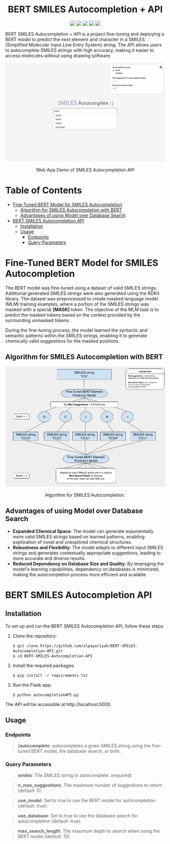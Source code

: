 <h1 align="center">
  <b>BERT SMILES Autocompletion + API</b><br> 

</h1>

<p align="center">
      <a href="https://www.python.org/">
        <img src="https://img.shields.io/badge/Python-3.8-ff69b4.svg" /></a>
       <a href= "https://pytorch.org/">
        <img src="https://img.shields.io/badge/PyTorch-1.12-2BAF2B.svg" /></a>
        <a href="https://flask.palletsprojects.com/en/2.0.x/">
        <img src="https://img.shields.io/badge/Flask-2.2-000000.svg" /></a>
        <a href="https://huggingface.co/docs/transformers/index">
        <img src="https://img.shields.io/badge/Transformers-4.19.4-FF6F00.svg" /></a>
        <a href="https://www.rdkit.org/">
        <img src="https://img.shields.io/badge/RDKit-2022.9.3-00CC00.svg" /></a>


</p>

BERT SMILES Autocompletion + API is a project fine-tuning and deploying a BERT model to predict the next element and character in a SMILES (Simplified Molecular Input Line Entry System) string. The API allows users to autocomplete SMILES strings with high accuracy, making it easier to access molecules without using drawing software.

![demo.png](github_images%2Fdemo.png)
<p style="text-align: center;">Web App Demo of SMILES Autocompletion API</p>

# Table of Contents
  - [Fine-Tuned BERT Model for SMILES Autocompletion](#fine-tuned-bert-model-for-smiles-autocompletion)
    - [Algorithm for SMILES Autocompletion with BERT](#algorithm-for-smiles-autocompletion-with-bert)
    - [Advantages of using Model over Database Search](#advantages-of-using-model-over-database-search)
  - [BERT SMILES Autocompletion API](#bert-smiles-autocompletion-api)
    - [Installation](#installation)
    - [Usage](#usage)
      - [Endpoints](#endpoints)
      - [Query Parameters](#query-parameters)

# Fine-Tuned BERT Model for SMILES Autocompletion

The BERT model was fine-tuned using a dataset of valid SMILES strings. Additional generated SMILES strings were also generated using the RDKit library. The dataset was preprocessed to create masked language model (MLM) training examples, where a portion of the SMILES strings was masked with a special __[MASK]__ token. The objective of the MLM task is to predict the masked tokens based on the context provided by the surrounding unmasked tokens.

During the fine-tuning process, the model learned the syntactic and semantic patterns within the SMILES strings, enabling it to generate chemically valid suggestions for the masked positions.
## Algorithm for SMILES Autocompletion with BERT
![model_explained.png](github_images%2Fmodel_explained.png)
<p style="text-align: center;">Algorithm for SMILES Autocompletion. </p>

## Advantages of using Model over Database Search
- **Expanded Chemical Space**: The model can generate exponentially more valid SMILES strings based on learned patterns, enabling exploration of novel and unexplored chemical structures.
- **Robustness and Flexibility**: The model adapts to different input SMILES strings and generates contextually appropriate suggestions, leading to more accurate and diverse results.
- **Reduced Dependency on Database Size and Quality**: By leveraging the model's learning capabilities, dependency on databases is minimized, making the autocompletion process more efficient and scalable.


# BERT SMILES Autocompletion API
## Installation
To set up and run the BERT SMILES Autocompletion API, follow these steps:

1.  Clone the repository:
    ```
    $ git clone https://github.com/alpayariyak/BERT-SMILES-Autocompletion-API.git 
    $ cd BERT-SMILES-Autocompletion-API
    ```
2. Install the required packages:
    ```
    $ pip install -r requirements.txt
    ```
3. Run the Flask app:
    ```
    $ python autocompletionAPI.py
    ```
The API will be accessible at http://localhost:5000.

## Usage
### Endpoints
>**/autocomplete**: autocompletes a given SMILES string using the fine-tuned BERT model, the database search, or both.

### Query Parameters
>**smiles**: The SMILES string to autocomplete. (required)

> **n_max_suggestions**: The maximum number of suggestions to return (default: 5).

> **use_model**: Set to true to use the BERT model for autocompletion (default: true).

> **use_database**: Set to true to use the database search for autocompletion (default: true).

> **max_search_length**: The maximum depth to search when using the BERT model (default: 10).


